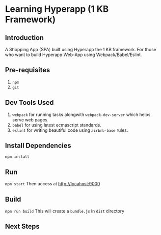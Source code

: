 # Learning Hyperapp (1 KB Framework)

## Introduction
A Shopping App (SPA) built using Hyperapp the 1 KB framework. For those who want to build Hyperapp Web-App using Webpack/Babel/Eslint.

## Pre-requisites
1. `npm`
2. `git`

## Dev Tools Used
1. `webpack` for running tasks alongwith `webpack-dev-server` which helps serve web pages.
2. `babel` for using latest ecmascript standards.
3. `eslint` for writing beautiful code using `airbnb-base` rules.

## Install Dependencies
`npm install`

## Run
`npm start` 
Then access at [http://locahost:9000](http://locahost:9000)

## Build
`npm run build`
This will create a `bundle.js` in `dist` directory

## Next Steps
